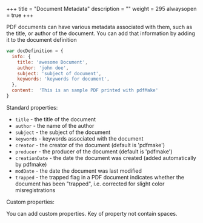 +++
title = "Document Metadata"
description = ""
weight = 295
alwaysopen = true
+++


PDF documents can have various metadata associated with them, such as the title, or author
of the document. You can add that information by adding it to the document definition

```js
var docDefinition = {
  info: {
	title: 'awesome Document',
	author: 'john doe',
	subject: 'subject of document',
	keywords: 'keywords for document',
  },
  content:  'This is an sample PDF printed with pdfMake'
}
```

Standard properties:

* `title` - the title of the document
* `author` - the name of the author
* `subject` - the subject of the document
* `keywords` - keywords associated with the document
* `creator` - the creator of the document (default is 'pdfmake')
* `producer` - the producer of the document (default is 'pdfmake')
* `creationDate` - the date the document was created (added automatically by pdfmake)
* `modDate` - the date the document was last modified
* `trapped` - the trapped flag in a PDF document indicates whether the document has been "trapped", i.e. corrected for slight color misregistrations

Custom properties:

You can add custom properties. Key of property not contain spaces.
